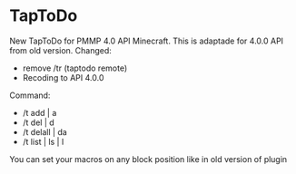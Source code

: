 # TapToDo
New TapToDo for PMMP 4.0 API Minecraft.
This is adaptade for 4.0.0 API from old version.
Changed:
- remove /tr (taptodo remote)
- Recoding to API 4.0.0

Command:
-  /t add | a
-  /t del | d
-  /t delall | da
- /t list | ls | l

You can set your macros on any block position like in old version of plugin
